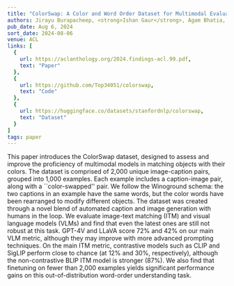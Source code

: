 ```yaml
---
title: "ColorSwap: A Color and Word Order Dataset for Multimodal Evaluation"
authors: Jirayu Burapacheep, <strong>Ishan Gaur</strong>, Agam Bhatia, Tristan Thrush
pub_date: Aug 6, 2024
sort_date: 2024-08-06
venue: ACL
links: [
  {
    url: https://aclanthology.org/2024.findings-acl.99.pdf,
    text: "Paper"
  },
  {
    url: https://github.com/Top34051/colorswap,
    text: "Code"
  },
  {
    url: https://huggingface.co/datasets/stanfordnlp/colorswap,
    text: "Dataset"
  }
]
tags: paper
---
```

This paper introduces the ColorSwap dataset, designed to assess and improve the proficiency of multimodal models in matching objects with their colors. The dataset is comprised of 2,000 unique image-caption pairs, grouped into 1,000 examples. Each example includes a caption-image pair, along with a ``color-swapped'' pair. We follow the Winoground schema: the two captions in an example have the same words, but the color words have been rearranged to modify different objects. The dataset was created through a novel blend of automated caption and image generation with humans in the loop. We evaluate image-text matching (ITM) and visual language models (VLMs) and find that even the latest ones are still not robust at this task. GPT-4V and LLaVA score 72% and 42% on our main VLM metric, although they may improve with more advanced prompting techniques. On the main ITM metric, contrastive models such as CLIP and SigLIP perform close to chance (at 12% and 30%, respectively), although the non-contrastive BLIP ITM model is stronger (87%). We also find that finetuning on fewer than 2,000 examples yields significant performance gains on this out-of-distribution word-order understanding task.
